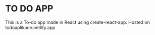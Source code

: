 # TO DO APP
This is a To-do app made in React using create-react-app. 
Hosted on todoaplikace.netlify.app
